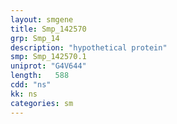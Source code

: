 ```yaml
---
layout: smgene
title: Smp_142570
grp: Smp_14
description: "hypothetical protein"
smp: Smp_142570.1
uniprot: "G4V644"
length:   588
cdd: "ns"
kk: ns
categories: sm
---
```


